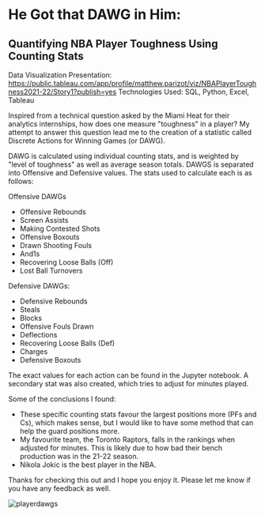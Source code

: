 # He Got that DAWG in Him:
## Quantifying NBA Player Toughness Using Counting Stats

Data Visualization Presentation: https://public.tableau.com/app/profile/matthew.parizot/viz/NBAPlayerToughness2021-22/Story1?publish=yes
Technologies Used: SQL, Python, Excel, Tableau

Inspired from a technical question asked by the Miami Heat for their analytics internships, how does one measure "toughness" in a player? My attempt to answer this question lead me to the creation of a statistic called Discrete Actions for Winning Games (or DAWG).

DAWG is calculated using individual counting stats, and is weighted by "level of toughness" as well as average season totals. DAWGS is separated into Offensive and Defensive values. The stats used to calculate each is as follows:

Offensive DAWGs
  - Offensive Rebounds
  - Screen Assists
  - Making Contested Shots
  - Offensive Boxouts
  - Drawn Shooting Fouls
  - And1s
  - Recovering Loose Balls (Off)
  - Lost Ball Turnovers
  
 Defensive DAWGs:
  - Defensive Rebounds
  - Steals
  - Blocks
  - Offensive Fouls Drawn
  - Deflections
  - Recovering Loose Balls (Def)
  - Charges
  - Defensive Boxouts
  
 The exact values for each action can be found in the Jupyter notebook. A secondary stat was also created, which tries to adjust for minutes played. 
  
 Some of the conclusions I found:
  - These specific counting stats favour the largest positions more (PFs and Cs), which makes sense, but I would like to have some method that can help the guard     positions more.
  - My favourite team, the Toronto Raptors, falls in the rankings when adjusted for minutes. This is likely due to how bad their bench production was in the 21-22 season.
  - Nikola Jokic is the best player in the NBA. 
  
  Thanks for checking this out and I hope you enjoy it. Please let me know if you have any feedback as well.


![playerdawgs](https://user-images.githubusercontent.com/26802284/200697499-9e5797c8-d9c3-4b08-907f-3732adfecd97.PNG)
